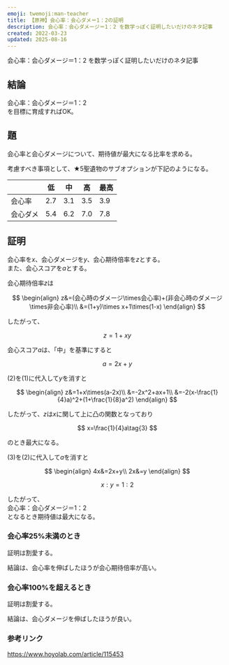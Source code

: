 ```yaml
---
emoji: twemoji:man-teacher
title: 【原神】会心率：会心ダメ＝1：2の証明
description: 会心率：会心ダメージ＝1：2 を数学っぽく証明したいだけのネタ記事
created: 2022-03-23
updated: 2025-08-16
---
```


会心率：会心ダメージ＝1：2 を数学っぽく証明したいだけのネタ記事


## 結論
会心率：会心ダメージ＝1：2  
を目標に育成すればOK。

## 題
会心率と会心ダメージについて、期待値が最大になる比率を求める。

考慮すべき事項として、★5聖遺物のサブオプションが下記のようになる。

|  |低|中|高|最高|
|-|-|-|-|-|
|会心率|2.7|3.1|3.5|3.9|
|会心ダメ|5.4|6.2|7.0|7.8|


## 証明
会心率を$x$、会心ダメージを$y$、会心期待倍率を$z$とする。  
また、会心スコアを$a$とする。

会心期待倍率$z$は

$$
\begin{align}
z&=(会心時のダメージ\times会心率)+(非会心時のダメージ\times非会心率)\\
&=(1+y)\times x+1\times(1-x)
\end{align}
$$

したがって、

$$
z=1+xy\tag{1}
$$

会心スコア$a$は、「中」を基準にすると

$$
a=2x+y\tag{2}
$$

$(2)$を$(1)$に代入して$y$を消すと

$$
\begin{align}
z&=1+x\times(a-2x)\\
&=-2x^2+ax+1\\
&=-2(x-\frac{1}{4}a)^2+(1+\frac{1}{8}a^2)
\end{align}
$$

したがって、$z$は$x$に関して上に凸の関数となっており

$$
x=\frac{1}{4}a\tag{3}
$$

のとき最大になる。

$(3)$を$(2)$に代入して$a$を消すと

$$
\begin{align}
4x&=2x+y\\
2x&=y
\end{align}
$$

$$
x:y=1:2
$$

したがって、  
会心率：会心ダメージ＝1：2  
となるとき期待値は最大になる。

### 会心率25%未満のとき
証明は割愛する。

結論は、会心率を伸ばしたほうが会心期待倍率が高い。

### 会心率100%を超えるとき
証明は割愛する。

結論は、会心ダメージを伸ばしたほうが良い。

### 参考リンク
https://www.hoyolab.com/article/115453
